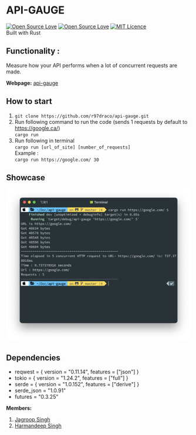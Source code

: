 # API-GAUGE

[![Open Source Love](https://badges.frapsoft.com/os/v1/open-source.svg?v=103)](https://github.com/ellerbrock/open-source-badges/)
[![Open Source Love](https://badges.frapsoft.com/os/v1/open-source.png?v=103)](https://github.com/ellerbrock/open-source-badges/)
[![MIT Licence](https://badges.frapsoft.com/os/mit/mit.png?v=103)](https://opensource.org/licenses/mit-license.php)
<br>
Built with Rust
<br> 
<h2>Functionality :</h2> Measure how your API performs when a lot of concurrent requests are made.

**Webpage:** [api-gauge](https://r97draco.github.io/api-gauge/)

## How to start
1. ```git clone https://github.com/r97draco/api-gauge.git ```
2. Run following command to run the code (sends 1 requests by default to https://google.ca/)
<br>```cargo run```
2. Run following in terminal
<br>```cargo run [url_of_site] [number_of_requests]```
<br> Example :
<br>```cargo run https://google.com/ 30 ```

## Showcase
![alt text](mac_ss.png)

## Dependencies
- reqwest = { version = "0.11.14", features = ["json"] }
- tokio = { version = "1.24.2", features = ["full"] }
- serde = { version = "1.0.152", features = ["derive"] }
- serde_json = "1.0.91"
- futures = "0.3.25"

**Members:**
1. [Jagroop Singh](https://github.com/r97draco)
2. [Harmandeep Singh](https://github.com/singh47)
